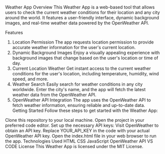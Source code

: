 Weather App
Overview
This Weather App is a web-based tool that allows users to check the current weather conditions for their location and any city around the world. It features a user-friendly interface, dynamic background images, and real-time weather data powered by the OpenWeather API.

Features
1. Location Permission
The app requests location permission to provide accurate weather information for the user's current location.
2. Dynamic Background Images
Enjoy a visually appealing experience with background images that change based on the user's location or time of day.
3. Current Location Weather
Get instant access to the current weather conditions for the user's location, including temperature, humidity, wind speed, and more.
4. Weather Search
Easily search for weather conditions in any city worldwide. Enter the city's name, and the app will fetch the latest weather data from the OpenWeather API.
5. OpenWeather API Integration
The app uses the OpenWeather API to fetch weather information, ensuring reliable and up-to-date data.
Getting Started
Follow these steps to get started with the Weather App:

Clone this repository to your local machine.
Open the project in your preferred code editor.
Set up the necessary API keys:
Visit OpenWeather to obtain an API key.
Replace YOUR_API_KEY in the code with your actual OpenWeather API key.
Open the index.html file in your web browser to run the app.
Technologies Used
HTML
CSS
JavaScript
OpenWeather API
VS CODE
License
This Weather App is licensed under the MIT License.
